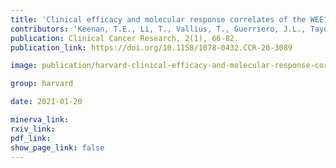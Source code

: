 ```yaml
---
title: 'Clinical efficacy and molecular response correlates of the WEE1 inhibitor adavosertib combined with cisplatin in patients with metastatic triple-negative breast cancer.'
contributors: 'Keenan, T.E., Li, T., Vallius, T., Guerriero, J.L., Tayob, N., Kochupurakkal, B., Davis, J., Pastorello, R.,... Tolaney, S.M. (2021).'
publication: Clinical Cancer Research, 2(1), 66-82.
publication_link: https://doi.org/10.1158/1078-0432.CCR-20-3089

image: publication/harvard-clinical-efficacy-and-molecular-response-correlates-of-the-WEE1-inhibitor-adavosertib-combined-with-cisplatin-in-patients-with-metastatic-triple-negative-breast-cancer.jpg

group: harvard

date: 2021-01-20

minerva_link:
rxiv_link:
pdf_link:
show_page_link: false
---
```

